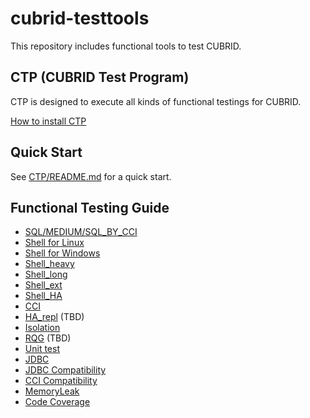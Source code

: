 # cubrid-testtools
This repository includes functional tools to test CUBRID. 

## CTP (CUBRID Test Program)

CTP is designed to execute all kinds of functional testings for CUBRID.

[How to install CTP](doc/ctp_install_guide.md)

## Quick Start
See [CTP/README.md](CTP/README.md) for a quick start.

## Functional Testing Guide 
* [SQL/MEDIUM/SQL_BY_CCI](doc/sql_guide.md)  
* [Shell for Linux](doc/shell_guide.md)
* [Shell for Windows](doc/shell_win_guide.md)
* [Shell_heavy](./doc/shell_heavy_guide.md) 
* [Shell_long](./doc/shell_long_guide.md)
* [Shell_ext](./doc/shell_ext_guide.md)
* [Shell_HA](./doc/ha_shell_guide.md)
* [CCI](./doc/cci_guide.md)  
* [HA_repl]() (TBD)
* [Isolation](./doc/isolation_guide.md)
* [RQG]() (TBD)
* [Unit test](./doc/unittest_guide.md)
* [JDBC](./doc/jdbc_guide.md)
* [JDBC Compatibility](./doc/jdbc_compatibility_guide.md)
* [CCI Compatibility](./doc/cci_compatibility_guide.md)   
* [MemoryLeak](./doc/memoryleak_guide.md)
* [Code Coverage](./doc/code_coverage_guide.md)

